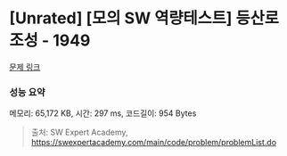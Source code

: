 # [Unrated] [모의 SW 역량테스트] 등산로 조성 - 1949 

[문제 링크](https://swexpertacademy.com/main/code/problem/problemDetail.do?contestProbId=AV5PoOKKAPIDFAUq) 

### 성능 요약

메모리: 65,172 KB, 시간: 297 ms, 코드길이: 954 Bytes



> 출처: SW Expert Academy, https://swexpertacademy.com/main/code/problem/problemList.do